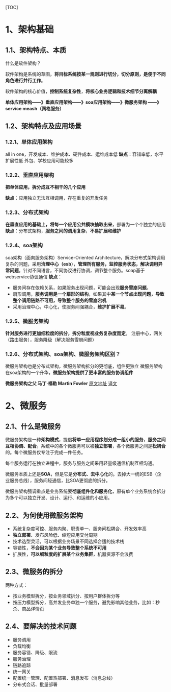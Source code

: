 [TOC]

# 1、架构基础

## 1.1、架构特点、本质

什么是软件架构？

软件架构是系统的草图，**将目标系统按某一规则进行切分，切分原则，是便于不同角色进行并行工作**。

软件架构的核心价值，**控制系统复杂性**，**将核心业务逻辑和技术细节分离解耦**

**单体应用架构——》垂直应用架构——》soa应用架构——》微服务架构 ——》service meash（网格服务）**

## 1.2、架构特点及应用场景

### 1.2.1、单体应用架构
all in one，开发成本、维护成本、硬件成本、运维成本低
**缺点**：容错率低，水平扩展性低
外包、学校应用可能较多

### 1.2.2、垂直应用架构
**把单体应用，拆分成互不相干的几个应用**

**缺点**：应用独立无法互相调用，存在重复的开发任务

### 1.2.3、分布式架构
**在垂直应用的基础上，将每一个应用公共模块抽取出来**，部署为一个个独立的应用
**缺点**：分布式架构，**服务之间的调用复杂**，**不易扩展和维护**

### 1.2.4、soa架构
soa架构（面向服务架构）Service-Oriented Architecture，解决分布式架构调用复杂的问题，采用**治理中心（esb**），**管理所有服务，监控服务状态，解决调用异常问题**。针对不同语言，不同协议进行协调，调节整个服务。soap基于webservice协议通信
**缺点**：

- 服务间存在依赖关系，如果服务出现问题，可能会出现**服务雪崩问题**。
- 扇形调用，**服务调用是一个扇形的结构**，如果其中**某一个节点出现问题，导致整个调用链路不可用，导致整个服务的雪崩宕机**
- 采用治理中心，中心化，使服务间强耦合，**维护扩展不易**。

### 1.2.5、微服务架构
**针对服务进行更加细粒度的拆分，拆分粒度视业务复杂度而定**。
注册中心，网关（路由服务），服务降级（解决服务雪崩问题）

### 1.2.6、分布式架构、soa架构、微服务架构区别？
微服务架构也是分布式架构，微服务架构拆分的更彻底，组件更独立
微服务架构在soa架构的一个升华，**微服务架构提供了更丰富的服务协调组件**

**微服务架构之父 马丁·福勒 Martin Fowler**
[原文地址](https://martinfowler.com/articles/microservices.html)
[译文](https://blog.csdn.net/weixin_43657264/article/details/114287258)

# 2、微服务

## 2.1、什么是微服务

微服务架构是一种**架构模式**，提倡**将单一应用程序划分成一组小的服务**，**服务之间互相协调、配合**。系统中的各个微服务可以被**独立部署**，各个微服务之间是**松耦合**的。每个微服务仅专注于完成一件任务。

每个服务运行在独立进程中，服务与服务之间采用轻量级通信机制互相沟通。

微服务本质上还是**SOA**，但是它是**分布式、去中心化**的。去掉大一统的ESB（企业服务总线），服务间轻通信，比SOA更彻底的拆分。

微服务架构强调重点是业务系统要**彻底组件化和服务化**，原有单个业务系统会拆分为多个可以独立开发、设计、运行、和运维的小应用。

## 2.2、为何使用微服务架构

- 系统复杂度可控、服务内聚、职责单一、服务间松耦合、开发效率高
- **独立部署**、发布风险低、缩短应用交付周期
- 技术选型灵活，可以根据业务场景不同选择合适的技术栈
- 容错性，**不会因为某个业务导致整个系统不可用**
- 扩展性，**可以细粒度的扩展某个业务集群**，机器资源不会浪费

## 2.3、微服务的拆分

两种方式：

- 按业务模型拆分，按业务领域拆分、按用户群体拆分等
- 按压力模型拆分，高并发业务单独一个服务，避免影响其他业务，比如：秒杀、商品详情页

## 2.4、要解决的技术问题

- 服务调用
- 负载均衡
- 服务容错、降级、限流
- 服务治理
- 链路追踪
- 统一网关
- 配置统一管理、配置热部署、消息发布（消息总线）
- 分布式会话、批量部署
